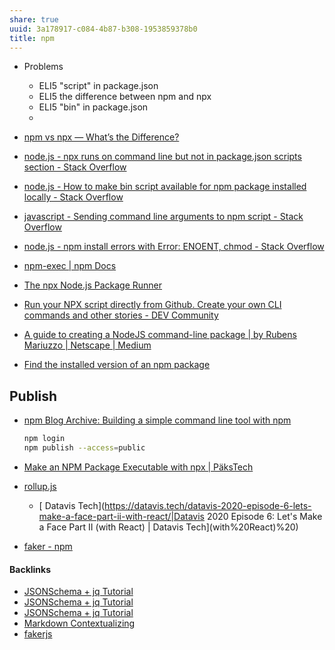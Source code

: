```yaml
---
share: true
uuid: 3a178917-c084-4b87-b308-1953859378b0
title: npm
---
```

* Problems
  * ELI5 "script" in package.json
  * ELI5 the difference between npm and npx
  * ELI5 "bin" in package.json
  * 

* [npm vs npx — What’s the Difference?](https://www.freecodecamp.org/news/npm-vs-npx-whats-the-difference/)
* [node.js - npx <package> runs on command line but not in package.json scripts section - Stack Overflow](https://stackoverflow.com/questions/62713962/npx-package-runs-on-command-line-but-not-in-package-json-scripts-section)
* [node.js - How to make bin script available for npm package installed locally - Stack Overflow](https://stackoverflow.com/questions/39162517/how-to-make-bin-script-available-for-npm-package-installed-locally)
* [javascript - Sending command line arguments to npm script - Stack Overflow](https://stackoverflow.com/questions/11580961/sending-command-line-arguments-to-npm-script)
* [node.js - npm install errors with Error: ENOENT, chmod - Stack Overflow](https://stackoverflow.com/questions/17990647/npm-install-errors-with-error-enoent-chmod)
* [npm-exec | npm Docs](https://docs.npmjs.com/cli/v7/commands/npm-exec)
* [The npx Node.js Package Runner](https://nodejs.dev/learn/the-npx-nodejs-package-runner)
* [Run your NPX script directly from Github. Create your own CLI commands and other stories - DEV Community](https://dev.to/ipreda/run-your-npx-script-directly-from-github-create-your-own-cli-commands-and-other-stories-4pn3)
* [A guide to creating a NodeJS command-line package | by Rubens Mariuzzo | Netscape | Medium](https://medium.com/netscape/a-guide-to-create-a-nodejs-command-line-package-c2166ad0452e)
* [Find the installed version of an npm package](https://flaviocopes.com/npm-know-version-installed/)

## Publish

* [npm Blog Archive: Building a simple command line tool with npm](https://blog.npmjs.org/post/118810260230/building-a-simple-command-line-tool-with-npm.html)
    ``` bash
    npm login
    npm publish --access=public
    ```
* [Make an NPM Package Executable with npx | PäksTech](https://pakstech.com/blog/npx-script/)

* [rollup.js](https://www.rollupjs.org/guide/en/)
  * [ Datavis Tech](https://datavis.tech/datavis-2020-episode-6-lets-make-a-face-part-ii-with-react/|Datavis 2020 Episode 6: Let's Make a Face Part II (with React) | Datavis Tech](with%20React)%20)
* [faker - npm](https://www.npmjs.com/package/faker)

#### Backlinks

* [JSONSchema + jq Tutorial](/24e80f52-8991-4499-b02c-e313131904d0)
* [JSONSchema + jq Tutorial](/24e80f52-8991-4499-b02c-e313131904d0)
* [JSONSchema + jq Tutorial](/24e80f52-8991-4499-b02c-e313131904d0)
* [Markdown Contextualizing](/2f0c38e1-054c-42a8-bd2c-0cb1733af116)
* [fakerjs](/ad41f4fc-fed4-41de-9963-7b0f6db567ff)